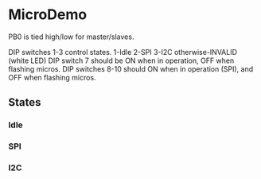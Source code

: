 # MicroDemo

PB0 is tied high/low for master/slaves.

DIP switches 1-3 control states. 1-Idle 2-SPI 3-I2C otherwise-INVALID (white LED)
DIP switch 7 should be ON when in operation, OFF when flashing micros.
DIP switches 8-10 should ON when in operation (SPI), and OFF when flashing micros.


## States

### Idle

### SPI

### I2C
